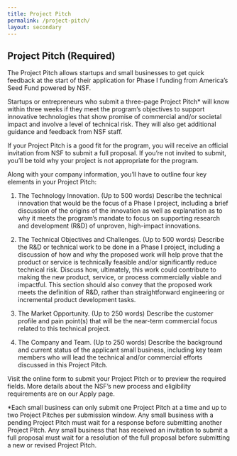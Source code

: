 ```yaml
---
title: Project Pitch
permalink: /project-pitch/
layout: secondary
---
```

<section class="section-header background-light-blue">
<div class="usa-section usa-content usa-grid">
<div class="usa-width-one-whole" markdown="1">

# Project Pitch (Required)

The Project Pitch allows startups and small businesses to get quick feedback at the start of their application for Phase I funding from America’s Seed Fund powered by NSF. 

Startups or entrepreneurs who submit a three-page Project Pitch* will know within three weeks if they meet the program’s objectives to support innovative technologies that show promise of commercial and/or societal impact and involve a level of technical risk. They will also get additional guidance and feedback from NSF staff. 

If your Project Pitch is a good fit for the program, you will receive an official invitation from NSF to submit a full proposal. If you’re not invited to submit, you’ll be told why your project is not appropriate for the program. 

Along with your company information, you’ll have to outline four key elements in your Project Pitch:

1. The Technology Innovation. (Up to 500 words) 
Describe the technical innovation that would be the focus of a Phase I project, including a brief discussion of the origins of the innovation as well as explanation as to why it meets the program’s mandate to focus on supporting research and development (R&D) of unproven, high-impact innovations.  

2. The Technical Objectives and Challenges. (Up to 500 words) 
Describe the R&D or technical work to be done in a Phase I project, including a discussion of how and why the proposed work will help prove that the product or service is technically feasible and/or significantly reduce technical risk. Discuss how, ultimately, this work could contribute to making the new product, service, or process commercially viable and impactful. This section should also convey that the proposed work meets the definition of R&D, rather than straightforward engineering or incremental product development tasks.
               
3. The Market Opportunity. (Up to 250 words) 
Describe the customer profile and pain point(s) that will be the near-term commercial focus related to this technical project.
               
4. The Company and Team. (Up to 250 words)
Describe the background and current status of the applicant small business, including key team members who will lead the technical and/or commercial efforts discussed in this Project Pitch.

Visit the online form to submit your Project Pitch or to preview the required fields. More details about the NSF’s new process and eligibility requirements are on our Apply page. 

*Each small business can only submit one Project Pitch at a time and up to two Project Pitches per submission window. Any small business with a pending Project Pitch must wait for a response before submitting another Project Pitch. Any small business that has received an invitation to submit a full proposal must wait for a resolution of the full proposal before submitting a new or revised Project Pitch.

</div>
</div>
</section>
